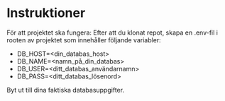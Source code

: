 # Instruktioner

För att projektet ska fungera:
Efter att du klonat repot, skapa en .env-fil i rooten av projektet som innehåller följande variabler:

- DB_HOST=<din_databas_host>
- DB_NAME=<namn_på_din_databas>
- DB_USER=<ditt_databas_användarnamn>
- DB_PASS=<ditt_databas_lösenord>

Byt ut till dina faktiska databasuppgifter.
